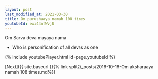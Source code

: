 ```yaml
---
layout: post
last_modified_at: 2021-03-30
title: Om purushaaya namah 108 times
youtubeId: exi44nfWvjU
---
```

 
 
Om Sarva deva mayaya nama 
 
 -  Who is personification of all devas as one 
 
  
 
  
 
 
 
 
 
 


{% include youtubePlayer.html id=page.youtubeId %}
 
[Next]({{ site.baseurl }}{% link  split2/_posts/2016-10-16-Om aksharaaya namah 108 times.md%})
 
